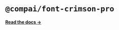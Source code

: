 # `@compai/font-crimson-pro`

[**Read the docs &rarr;**](https://components.ai/docs/typefaces/crimson-pro)
